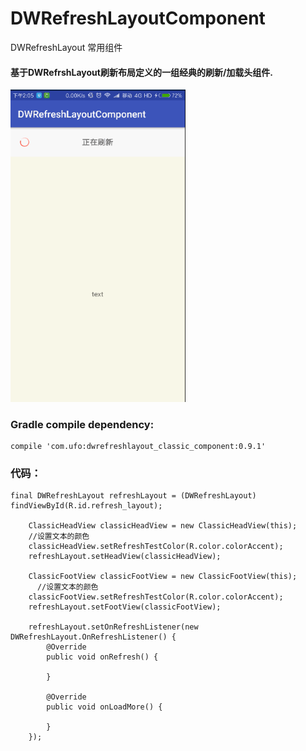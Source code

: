 # DWRefreshLayoutComponent
DWRefreshLayout 常用组件

#### 基于DWRefrshLayout刷新布局定义的一组经典的刷新/加载头组件.

<img src="https://github.com/123ufo/DWRefreshLayoutComponent/blob/master/gif/a.gif?raw=true" width="280"/>


### Gradle compile dependency:

    compile 'com.ufo:dwrefreshlayout_classic_component:0.9.1'

### 代码：

    final DWRefreshLayout refreshLayout = (DWRefreshLayout) findViewById(R.id.refresh_layout);

        ClassicHeadView classicHeadView = new ClassicHeadView(this);
        //设置文本的颜色
        classicHeadView.setRefreshTestColor(R.color.colorAccent);
        refreshLayout.setHeadView(classicHeadView);

        ClassicFootView classicFootView = new ClassicFootView(this);
          //设置文本的颜色
        classicFootView.setRefreshTestColor(R.color.colorAccent);
        refreshLayout.setFootView(classicFootView);

        refreshLayout.setOnRefreshListener(new DWRefreshLayout.OnRefreshListener() {
            @Override
            public void onRefresh() {

            }

            @Override
            public void onLoadMore() {

            }
        });




